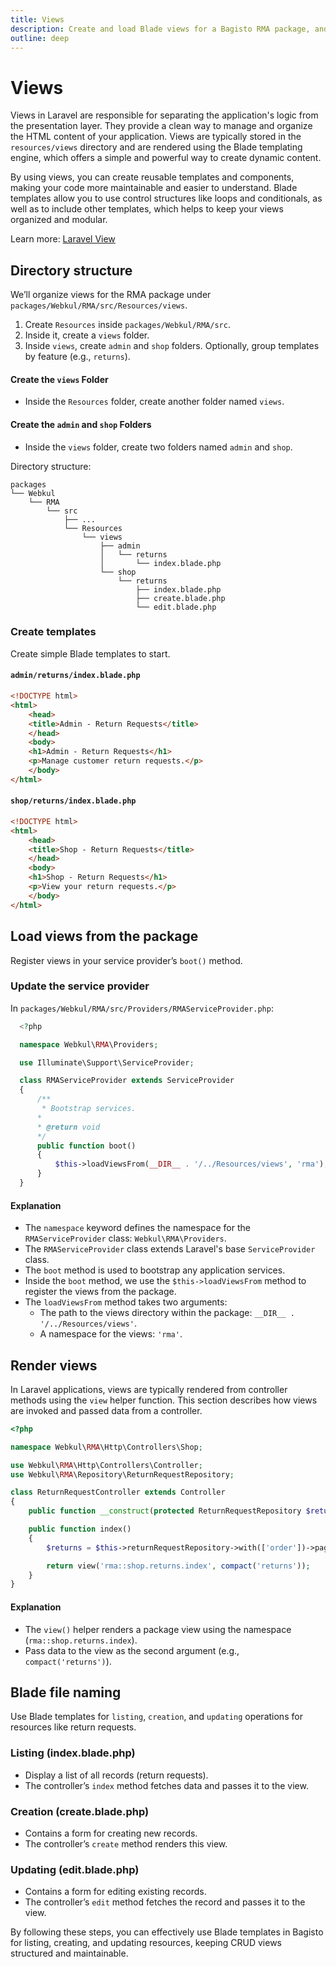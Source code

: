 ```yaml
---
title: Views
description: Create and load Blade views for a Bagisto RMA package, and render them from controllers.
outline: deep
---
```


# Views

Views in Laravel are responsible for separating the application's logic from the presentation layer. They provide a clean way to manage and organize the HTML content of your application. Views are typically stored in the `resources/views` directory and are rendered using the Blade templating engine, which offers a simple and powerful way to create dynamic content.

By using views, you can create reusable templates and components, making your code more maintainable and easier to understand. Blade templates allow you to use control structures like loops and conditionals, as well as to include other templates, which helps to keep your views organized and modular.

Learn more: [Laravel View](https://laravel.com/docs/11.x/views)

## Directory structure

We’ll organize views for the RMA package under `packages/Webkul/RMA/src/Resources/views`.

1) Create `Resources` inside `packages/Webkul/RMA/src`.
2) Inside it, create a `views` folder.
3) Inside `views`, create `admin` and `shop` folders. Optionally, group templates by feature (e.g., `returns`).

#### Create the `views` Folder
   - Inside the `Resources` folder, create another folder named `views`.

#### Create the `admin` and `shop` Folders
   - Inside the `views` folder, create two folders named `admin` and `shop`.

Directory structure:

```text
packages
└── Webkul
    └── RMA
        └── src
            ├── ...
            └── Resources
                └── views
                    ├── admin
                    │   └── returns
                    │       └── index.blade.php
                    └── shop
                        └── returns
                            ├── index.blade.php
                            ├── create.blade.php
                            └── edit.blade.php
```

### Create templates

Create simple Blade templates to start.

#### `admin/returns/index.blade.php`

```html
<!DOCTYPE html>
<html>
    <head>
    <title>Admin - Return Requests</title>
    </head>
    <body>
    <h1>Admin - Return Requests</h1>
    <p>Manage customer return requests.</p>
    </body>
</html>
```

#### `shop/returns/index.blade.php`

```html
<!DOCTYPE html>
<html>
    <head>
    <title>Shop - Return Requests</title>
    </head>
    <body>
    <h1>Shop - Return Requests</h1>
    <p>View your return requests.</p>
    </body>
</html>
```

## Load views from the package

Register views in your service provider’s `boot()` method.

### Update the service provider

In `packages/Webkul/RMA/src/Providers/RMAServiceProvider.php`:

  ```php
    <?php

    namespace Webkul\RMA\Providers;

    use Illuminate\Support\ServiceProvider;

    class RMAServiceProvider extends ServiceProvider
    {
        /**
         * Bootstrap services.
        *
        * @return void
        */
        public function boot()
        {
            $this->loadViewsFrom(__DIR__ . '/../Resources/views', 'rma');
        }
    }
  ```

#### Explanation

- The `namespace` keyword defines the namespace for the `RMAServiceProvider` class: `Webkul\RMA\Providers`.
- The `RMAServiceProvider` class extends Laravel's base `ServiceProvider` class.
- The `boot` method is used to bootstrap any application services.
- Inside the `boot` method, we use the `$this->loadViewsFrom` method to register the views from the package.
- The `loadViewsFrom` method takes two arguments:
    - The path to the views directory within the package: `__DIR__ . '/../Resources/views'`.
    - A namespace for the views: `'rma'`.

## Render views

In Laravel applications, views are typically rendered from controller methods using the `view` helper function. This section describes how views are invoked and passed data from a controller.

```php
<?php

namespace Webkul\RMA\Http\Controllers\Shop;

use Webkul\RMA\Http\Controllers\Controller;
use Webkul\RMA\Repository\ReturnRequestRepository;

class ReturnRequestController extends Controller
{
    public function __construct(protected ReturnRequestRepository $returnRequestRepository) {}

    public function index()
    {
        $returns = $this->returnRequestRepository->with(['order'])->paginate(10);

        return view('rma::shop.returns.index', compact('returns'));
    }
}
```

#### Explanation

- The `view()` helper renders a package view using the namespace (`rma::shop.returns.index`).
- Pass data to the view as the second argument (e.g., `compact('returns')`).

## Blade file naming

Use Blade templates for `listing`, `creation`, and `updating` operations for resources like return requests.

### Listing (index.blade.php)

- Display a list of all records (return requests).
- The controller’s `index` method fetches data and passes it to the view.

### Creation (create.blade.php)

- Contains a form for creating new records.
- The controller’s `create` method renders this view.

### Updating (edit.blade.php)

- Contains a form for editing existing records.
- The controller’s `edit` method fetches the record and passes it to the view.

By following these steps, you can effectively use Blade templates in Bagisto for listing, creating, and updating resources, keeping CRUD views structured and maintainable.